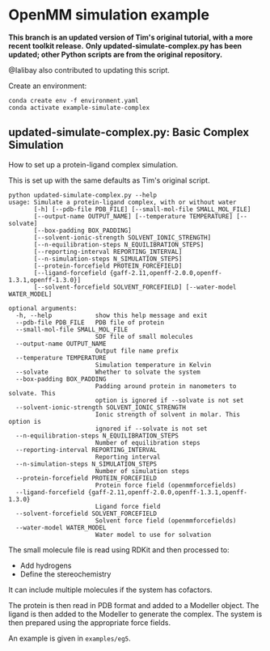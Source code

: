 # OpenMM simulation example


**This branch is an updated version of Tim's original tutorial, with a more recent toolkit release.**
**Only updated-simulate-complex.py has been updated; other Python scripts are from the original repository.**

@Ialibay also contributed to updating this script.

Create an environment:

```
conda create env -f environment.yaml
conda activate example-simulate-complex
```

## updated-simulate-complex.py: Basic Complex Simulation

How to set up a protein-ligand complex simulation.

This is set up with the same defaults as Tim's original script.

```
python updated-simulate-complex.py --help
usage: Simulate a protein-ligand complex, with or without water
       [-h] [--pdb-file PDB_FILE] [--small-mol-file SMALL_MOL_FILE]
       [--output-name OUTPUT_NAME] [--temperature TEMPERATURE] [--solvate]
       [--box-padding BOX_PADDING]
       [--solvent-ionic-strength SOLVENT_IONIC_STRENGTH]
       [--n-equilibration-steps N_EQUILIBRATION_STEPS]
       [--reporting-interval REPORTING_INTERVAL]
       [--n-simulation-steps N_SIMULATION_STEPS]
       [--protein-forcefield PROTEIN_FORCEFIELD]
       [--ligand-forcefield {gaff-2.11,openff-2.0.0,openff-1.3.1,openff-1.3.0}]
       [--solvent-forcefield SOLVENT_FORCEFIELD] [--water-model WATER_MODEL]

optional arguments:
  -h, --help            show this help message and exit
  --pdb-file PDB_FILE   PDB file of protein
  --small-mol-file SMALL_MOL_FILE
                        SDF file of small molecules
  --output-name OUTPUT_NAME
                        Output file name prefix
  --temperature TEMPERATURE
                        Simulation temperature in Kelvin
  --solvate             Whether to solvate the system
  --box-padding BOX_PADDING
                        Padding around protein in nanometers to solvate. This
                        option is ignored if --solvate is not set
  --solvent-ionic-strength SOLVENT_IONIC_STRENGTH
                        Ionic strength of solvent in molar. This option is
                        ignored if --solvate is not set
  --n-equilibration-steps N_EQUILIBRATION_STEPS
                        Number of equilibration steps
  --reporting-interval REPORTING_INTERVAL
                        Reporting interval
  --n-simulation-steps N_SIMULATION_STEPS
                        Number of simulation steps
  --protein-forcefield PROTEIN_FORCEFIELD
                        Protein force field (openmmforcefields)
  --ligand-forcefield {gaff-2.11,openff-2.0.0,openff-1.3.1,openff-1.3.0}
                        Ligand force field
  --solvent-forcefield SOLVENT_FORCEFIELD
                        Solvent force field (openmmforcefields)
  --water-model WATER_MODEL
                        Water model to use for solvation
```

The small molecule file is read using RDKit and then processed to:
* Add hydrogens
* Define the stereochemistry

It can include multiple molecules if the system has cofactors.

The protein is then read in PDB format and added to a Modeller object.
The ligand is then added to the Modeller to generate the complex.
The system is then prepared using the appropriate force fields.

An example is given in `examples/eg5`.

